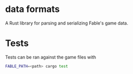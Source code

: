 # data formats

A Rust library for parsing and serializing Fable's game data.

# Tests

Tests can be ran against the game files with

```sh
FABLE_PATH=<path> cargo test
```

